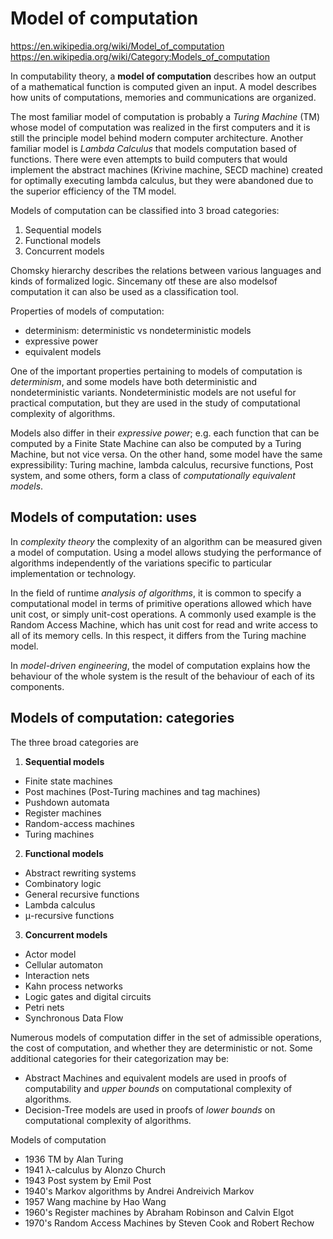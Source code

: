 # Model of computation

https://en.wikipedia.org/wiki/Model_of_computation
https://en.wikipedia.org/wiki/Category:Models_of_computation

In computability theory, a **model of computation** describes how an output of a mathematical function is computed given an input. A model describes how units of computations, memories and communications are organized.

The most familiar model of computation is probably a *Turing Machine* (TM) whose model of computation was realized in the first computers and it is still the principle model behind modern computer architecture. Another familiar model is *Lambda Calculus* that models computation based of functions. There were even attempts to build computers that would implement the abstract machines (Krivine machine, SECD machine) created for optimally executing lambda calculus, but they were abandoned due to the superior efficiency of the TM model.

Models of computation can be classified into 3 broad categories:
1. Sequential models
2. Functional models
3. Concurrent models

Chomsky hierarchy describes the relations between various languages and kinds of formalized logic. Sincemany otf these are also modelsof computation it can also be used as a classification tool.


Properties of models of computation:
- determinism: deterministic vs nondeterministic models
- expressive power
- equivalent models

One of the important properties pertaining to models of computation is *determinism*, and some models have both deterministic and nondeterministic variants. Nondeterministic models are not useful for practical computation, but they are used in the study of computational complexity of algorithms.

Models also differ in their *expressive power*; e.g. each function that can be computed by a Finite State Machine can also be computed by a Turing Machine, but not vice versa. On the other hand, some model have the same expressibility: Turing machine, lambda calculus, recursive functions, Post system, and some others, form a class of *computationally equivalent models*.

## Models of computation: uses

In *complexity theory* the complexity of an algorithm can be measured given a model of computation. Using a model allows studying the performance of algorithms independently of the variations specific to particular implementation or technology.

In the field of runtime *analysis of algorithms*, it is common to specify a computational model in terms of primitive operations allowed which have unit cost, or simply unit-cost operations. A commonly used example is the Random Access Machine, which has unit cost for read and write access to all of its memory cells. In this respect, it differs from the Turing machine model.

In *model-driven engineering*, the model of computation explains how the behaviour of the whole system is the result of the behaviour of each of its components.

## Models of computation: categories

The three broad categories are

1. **Sequential models**
  - Finite state machines
  - Post machines (Post-Turing machines and tag machines)
  - Pushdown automata
  - Register machines
  - Random-access machines
  - Turing machines

2. **Functional models**
  - Abstract rewriting systems
  - Combinatory logic
  - General recursive functions
  - Lambda calculus
  - μ-recursive functions

3. **Concurrent models**
  - Actor model
  - Cellular automaton
  - Interaction nets
  - Kahn process networks
  - Logic gates and digital circuits
  - Petri nets
  - Synchronous Data Flow



Numerous models of computation differ in the set of admissible operations, the cost of computation, and whether they are deterministic or not. Some additional categories for their categorization may be:
- Abstract Machines and equivalent models are used in proofs of computability and *upper bounds* on computational complexity of algorithms.
- Decision-Tree models are used in proofs of *lower bounds* on computational complexity of algorithms.


Models of computation
- 1936 TM by Alan Turing
- 1941 λ-calculus by Alonzo Church
- 1943 Post system by Emil Post
- 1940's Markov algorithms by Andrei Andreivich Markov
- 1957 Wang machine by Hao Wang
- 1960's Register machines by Abraham Robinson and Calvin Elgot
- 1970's Random Access Machines by Steven Cook and Robert Rechow
